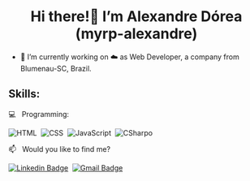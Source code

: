 <h1 align="center">
  Hi there!👋  I’m Alexandre Dórea (myrp-alexandre)
</h1>

- 🔭 I’m currently working on :cloud: as Web Developer, a company from Blumenau-SC, Brazil.

## Skills:

💻 &nbsp; Programming: <br/>

![HTML](https://img.shields.io/badge/-HTML-E44D25?style=for-the-badge&logoColor=fff&logo=html5)&nbsp;
![CSS](https://img.shields.io/badge/-CSS-254DE6?style=for-the-badge&logoColor=fff&logo=css3)&nbsp;
![JavaScript](https://img.shields.io/badge/-JavaScript-FEAE32?style=for-the-badge&logoColor=fff&logo=javascript)&nbsp;
![CSharpo](https://img.shields.io/badge/-CSharp-blueviolet?style=for-the-badge&logoColor=&logo=c+sharp)

📫 &nbsp; Would you like to find me?

[![Linkedin Badge](https://img.shields.io/badge/-LinkedIn-0077B5?style=for-the-badge&logo=LinkedIn&logoColor=white&link=https://br.linkedin.com/in/alexandredorea)](https://br.linkedin.com/in/alexandredorea/)&nbsp;
[![Gmail Badge](https://img.shields.io/badge/-Gmail-c5392a?style=for-the-badge&logo=Gmail&logoColor=white&link=mailto:alexandre.dorea@gmail.com)](mailto:alexandre.dorea@gmail.com)&nbsp;



<!--
**myrp-alexandre/myrp-alexandre** is a ✨ _special_ ✨ repository because its `README.md` (this file) appears on your GitHub profile.

Here are some ideas to get you started:

- 🔭 I’m currently working on ...
- 🌱 I’m currently learning ...
- 👯 I’m looking to collaborate on ...
- 🤔 I’m looking for help with ...
- 💬 Ask me about ...
- 📫 How to reach me: ...
- 😄 Pronouns: ...
- ⚡ Fun fact: ...
-->
